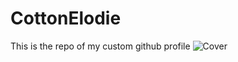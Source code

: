 # CottonElodie
This is the repo of my custom github profile
![Cover](https://github.com/cotton-elodie/CottonElodie/master/dsc2546.jpg)
